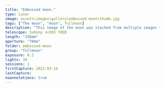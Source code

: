 ```yaml
---
title: "Embossed moon."
type: Lunar
image: assets\images\gallery\embossed-moon\thumb.jpg
tags: ["The moon", "moon", fullmoon]
description: "This image of the moon was stacked from multiple images taken while it was behind clouds. The layering of clouds give it an embossed appearance."
telescope: Svbony sv503 70ED
length: "336mm"
aperture: "70mm"
folder: embossed-moon
group: "fullmoon"
exposure: 0.2
lights: 30
sessions: 1
firstCapture: 2022-03-16
lastCapture:
noannotations: true
---
```

